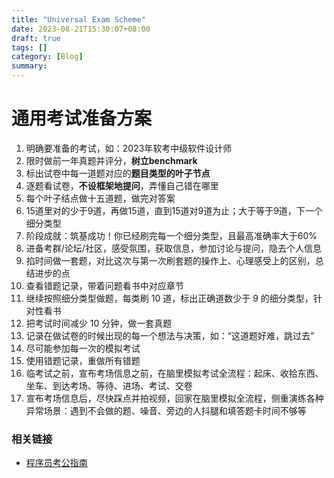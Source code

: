 ```yaml
---
title: "Universal Exam Scheme"
date: 2023-08-21T15:30:07+08:00
draft: true
tags: []
category: [Blog]
summary: 
---
```


# 通用考试准备方案

1. 明确要准备的考试，如：2023年软考中级软件设计师
2. 限时做前一年真题并评分，**树立benchmark**
3. 标出试卷中每一道题对应的**题目类型的叶子节点**
4. 逐题看试卷，**不设框架地提问**，弄懂自己错在哪里
5. 每个叶子结点做十五道题，做完对答案
6. 15道里对的少于9道，再做15道，直到15道对9道为止；大于等于9道，下一个细分类型
7. 阶段成就：筑基成功！你已经刷完每一个细分类型，且最高准确率大于60%
8. 进备考群/论坛/社区，感受氛围，获取信息，参加讨论与提问，隐去个人信息
9. 掐时间做一套题，对比这次与第一次刷套题的操作上、心理感受上的区别，总结进步的点
10. 查看错题记录，带着问题看书中对应章节
11. 继续按照细分类型做题，每类刷 10 道，标出正确道数少于 9 的细分类型，针对性看书
12. 把考试时间减少 10 分钟，做一套真题
13. 记录在做试卷的时候出现的每一个想法与决策，如：“这道题好难，跳过去”
14. 尽可能参加每一次的模拟考试
15. 使用错题记录，重做所有错题
16. 临考试之前，宣布考场信息之前，在脑里模拟考试全流程：起床、收拾东西、坐车、到达考场、等待、进场、考试、交卷
17. 宣布考场信息后，尽快踩点并拍视频，回家在脑里模拟全流程，侧重演练各种异常场景：遇到不会做的题、噪音、旁边的人抖腿和填答题卡时间不够等

### 相关链接

- [程序员考公指南](https://github.com/coder2gwy/coder2gwy)
